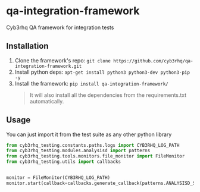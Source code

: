 # qa-integration-framework
Cyb3rhq QA framework for integration tests

## Installation

1. Clone the framework's repo: `git clone https://github.com/cyb3rhq/qa-integration-framework.git`
2. Install python deps: `apt-get install python3 python3-dev python3-pip -y`
3. Install the framework: `pip install qa-integration-framework/`
    > It will also install all the dependencies from the requirements.txt automatically.

## Usage

You can just import it from the test suite as any other python library
```python
from cyb3rhq_testing.constants.paths.logs import CYB3RHQ_LOG_PATH
from cyb3rhq_testing.modules.analysisd import patterns
from cyb3rhq_testing.tools.monitors.file_monitor import FileMonitor
from cyb3rhq_testing.utils import callbacks


monitor = FileMonitor(CYB3RHQ_LOG_PATH)
monitor.start(callback=callbacks.generate_callback(patterns.ANALYSISD_STARTED))

```
